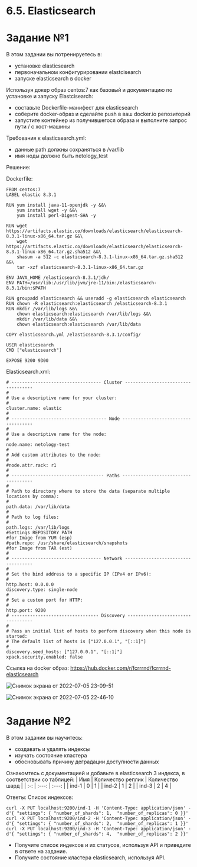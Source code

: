 # 6.5. Elasticsearch

# Задание №1

В этом задании вы потренируетесь в:

  -  установке elasticsearch
  -  первоначальном конфигурировании elastcisearch
  -  запуске elasticsearch в docker

Используя докер образ centos:7 как базовый и документацию по установке и запуску Elastcisearch:

  -  составьте Dockerfile-манифест для elasticsearch
  -  соберите docker-образ и сделайте push в ваш docker.io репозиторий
  -  запустите контейнер из получившегося образа и выполните запрос пути / c хост-машины

Требования к elasticsearch.yml:

  -  данные path должны сохраняться в /var/lib
  -  имя ноды должно быть netology_test

Решение:

Dockerfile:

```
FROM centos:7
LABEL elastic 8.3.1

RUN yum install java-11-openjdk -y &&\
    yum install wget -y &&\
    yum install perl-Digest-SHA -y

RUN wget https://artifacts.elastic.co/downloads/elasticsearch/elasticsearch-8.3.1-linux-x86_64.tar.gz &&\
    wget https://artifacts.elastic.co/downloads/elasticsearch/elasticsearch-8.3.1-linux-x86_64.tar.gz.sha512 &&\
    shasum -a 512 -c elasticsearch-8.3.1-linux-x86_64.tar.gz.sha512 &&\
    tar -xzf elasticsearch-8.3.1-linux-x86_64.tar.gz

ENV JAVA_HOME /elasticsearch-8.3.1/jdk/
ENV PATH=/usr/lib:/usr/lib/jvm/jre-11/bin:/elasticsearch-8.3.1/bin:$PATH

RUN groupadd elasticsearch && useradd -g elasticsearch elasticsearch
RUN chown -R elasticsearch:elasticsearch /elasticsearch-8.3.1
RUN mkdir /var/lib/logs &&\
    chown elasticsearch:elasticsearch /var/lib/logs &&\
    mkdir /var/lib/data &&\
    chown elasticsearch:elasticsearch /var/lib/data

COPY elasticsearch.yml /elasticsearch-8.3.1/config/

USER elasticsearch
CMD ["elasticsearch"]

EXPOSE 9200 9300

```

Elasticsearch.xml:
```
# ---------------------------------- Cluster -----------------------------------
#
# Use a descriptive name for your cluster:
#
cluster.name: elastic
#
# ------------------------------------ Node ------------------------------------
#
# Use a descriptive name for the node:
#
node.name: netology-test
#
# Add custom attributes to the node:
#
#node.attr.rack: r1
#
# ----------------------------------- Paths ------------------------------------
#
# Path to directory where to store the data (separate multiple locations by comma):
#
path.data: /var/lib/data
#
# Path to log files:
#
path.logs: /var/lib/logs
#Settings REPOSITORY PATH 
#for Image from YUM (esp)
#path.repo: /usr/share/elasticsearch/snapshots
#for Image from TAR (est)
#  
# ---------------------------------- Network -----------------------------------
#
# Set the bind address to a specific IP (IPv4 or IPv6):
#
http.host: 0.0.0.0
discovery.type: single-node
#
# Set a custom port for HTTP:
#
http.port: 9200
# --------------------------------- Discovery ----------------------------------
#
# Pass an initial list of hosts to perform discovery when this node is started:
# The default list of hosts is ["127.0.0.1", "[::1]"]
#
discovery.seed_hosts: ["127.0.0.1", "[::1]"]
xpack.security.enabled: false
```

Ссылка на docker образ:
https://hub.docker.com/r/fcrrrnd/fcrrrnd-elasticsearch

![Снимок экрана от 2022-07-05 23-09-51](https://user-images.githubusercontent.com/93032289/177408589-8d4055fc-237c-4597-9634-e6058fd4ee8d.png)

![Снимок экрана от 2022-07-05 22-46-10](https://user-images.githubusercontent.com/93032289/177408584-32bcf105-b061-4bc8-a6bf-92bc5920a38b.png)

# Задание №2

В этом задании вы научитесь:

   - создавать и удалять индексы
   - изучать состояние кластера
   - обосновывать причину деградации доступности данных

Ознакомтесь с документацией и добавьте в elasticsearch 3 индекса, в соответствии со таблицей:
| Имя   | Количество реплик | Количество шард  |
| :-:   |   :---:           | :---:            | 
| ind-1 |         0         |        1         | 
| ind-2 |         1         |        2         |
| ind-3 |         2         |        4         |

Ответы:
Список индексов:
```
curl -X PUT localhost:9200/ind-1 -H 'Content-Type: application/json' -d'{ "settings": { "number_of_shards": 1,  "number_of_replicas": 0 }}'
curl -X PUT localhost:9200/ind-2 -H 'Content-Type: application/json' -d'{ "settings": { "number_of_shards": 2,  "number_of_replicas": 1 }}'
curl -X PUT localhost:9200/ind-3 -H 'Content-Type: application/json' -d'{ "settings": { "number_of_shards": 4,  "number_of_replicas": 2 }}'
```
- Получите список индексов и их статусов, используя API и приведите в ответе на задание.
- Получите состояние кластера elasticsearch, используя API.















